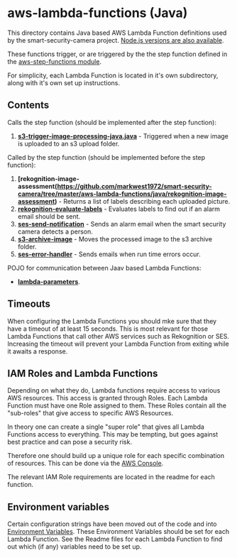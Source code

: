 # aws-lambda-functions (Java)

This directory contains Java based AWS Lambda Function definitions used by the smart-security-camera project.  [Node.js versions are also available](https://github.com/markwest1972/smart-security-camera/tree/master/aws-lambda-functions/nodejs).

These functions trigger, or are triggered by the the step function defined in the [aws-step-functions module](https://github.com/markwest1972/smart-security-camera/tree/master/aws-step-functions/java).

For simplicity, each Lambda Function is located in it's own subdirectory, along with it's own set up instructions.

## Contents

Calls the step function (should be implemented after the step function):

1. **[s3-trigger-image-processing-java.java](https://github.com/markwest1972/smart-security-camera/tree/master/aws-lambda-functions/java/s3-trigger-image-processing-java.java)** - Triggered when a new image is uploaded to an s3 upload folder.  

Called by the step function (should be implemented before the step function):

1. **[rekognition-image-assessment(https://github.com/markwest1972/smart-security-camera/tree/master/aws-lambda-functions/java/rekognition-image-assessment)** - Returns a list of labels describing each uploaded picture.
2. **[rekognition-evaluate-labels](https://github.com/markwest1972/smart-security-camera/tree/master/aws-lambda-functions/java/rekognition-evaluate-labels)** - Evaluates labels to find out if an alarm email should be sent.
3. **[ses-send-notification](https://github.com/markwest1972/smart-security-camera/tree/master/aws-lambda-functions/java/ses-send-notification)** - Sends an alarm email when the smart security camera detects a person.
4. **[s3-archive-image](https://github.com/markwest1972/smart-security-camera/tree/master/aws-lambda-functions/java/s3-archive-image)** - Moves the processed image to the s3 archive folder.
5. **[ses-error-handler](https://github.com/markwest1972/smart-security-camera/tree/master/aws-lambda-functions/java/ses-error-handler)** - Sends emails when run time errors occur.

POJO for communication between Jaav based Lambda Functions:

* **[lambda-parameters](https://github.com/markwest1972/smart-security-camera/tree/master/aws-lambda-functions/java/lambda-parameters)**.

## Timeouts

When configuring the Lambda Functions you should mke sure that they have a timeout of at least 15 seconds.  This is most relevant for those Lambda Functions that call other AWS services such as Rekognition or SES.  Increasing the timeout will prevent your Lambda Function from exiting while it awaits a response.

## IAM Roles and Lambda Functions

Depending on what they do, Lambda functions require access to various AWS resources. This access is granted through Roles. Each Lambda Function must have one Role assigned to them. These Roles contain all the "sub-roles" that give access to specific AWS Resources.

In theory one can create a single "super role" that gives all Lambda Functions access to everything. This may be tempting, but goes against best practice and can pose a security risk.

Therefore one should build up a unique role for each specific combination of resources.  This can be done via the [AWS Console](https://aws.amazon.com/console/).  

The relevant IAM Role requirements are located in the readme for each function.

## Environment variables

Certain configuration strings have been moved out of the code and into [Environment Variables](http://docs.aws.amazon.com/lambda/latest/dg/env_variables.html).  These Environment Variables should be set for each Lambda Function.  See the Readme files for each Lambda Function to find out which (if any) variables need to be set up.
